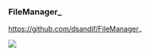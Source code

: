 ### FileManager_

https://github.com/dsandif/FileManager_

![](https://user-images.githubusercontent.com/3058101/129283285-a39fc968-6919-46fa-93d3-d3e804ac549a.png)
